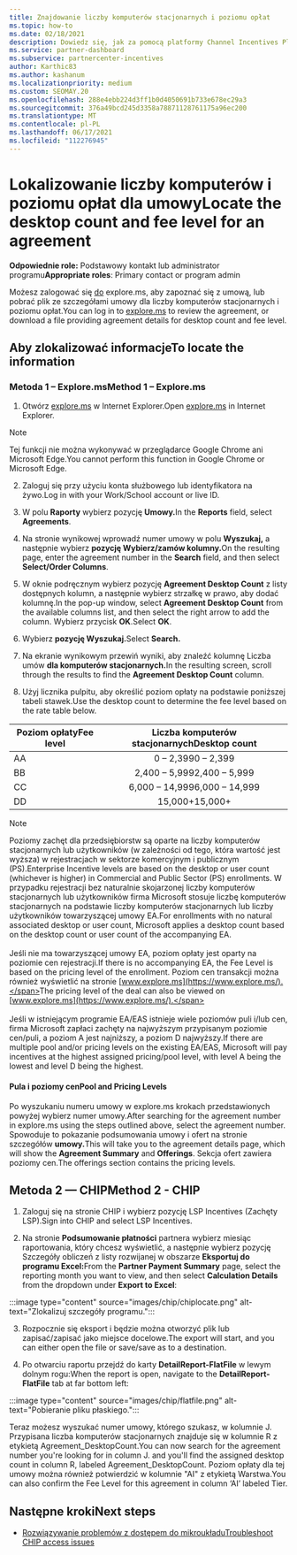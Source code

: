 ```yaml
---
title: Znajdowanie liczby komputerów stacjonarnych i poziomu opłat
ms.topic: how-to
ms.date: 02/18/2021
description: Dowiedz się, jak za pomocą platformy Channel Incentives Platform (CHIP) znaleźć informacje o liczbach pulpitów i poziomie opłat dla umowy.
ms.service: partner-dashboard
ms.subservice: partnercenter-incentives
author: Karthic83
ms.author: kashanum
ms.localizationpriority: medium
ms.custom: SEOMAY.20
ms.openlocfilehash: 288e4ebb224d3ff1b0d4050691b733e678ec29a3
ms.sourcegitcommit: 376a49bcd245d3358a78871128761175a96ec200
ms.translationtype: MT
ms.contentlocale: pl-PL
ms.lasthandoff: 06/17/2021
ms.locfileid: "112276945"
---
```

# <a name="locate-the-desktop-count-and-fee-level-for-an-agreement"></a><span data-ttu-id="90092-103">Lokalizowanie liczby komputerów i poziomu opłat dla umowy</span><span class="sxs-lookup"><span data-stu-id="90092-103">Locate the desktop count and fee level for an agreement</span></span>

<span data-ttu-id="90092-104">**Odpowiednie role:** Podstawowy kontakt lub administrator programu</span><span class="sxs-lookup"><span data-stu-id="90092-104">**Appropriate roles**: Primary contact or program admin</span></span>

<span data-ttu-id="90092-105">Możesz zalogować się [do](https://www.explore.ms/) explore.ms, aby zapoznać się z umową, lub pobrać plik ze szczegółami umowy dla liczby komputerów stacjonarnych i poziomu opłat.</span><span class="sxs-lookup"><span data-stu-id="90092-105">You can log in to [explore.ms](https://www.explore.ms/) to review the agreement, or download a file providing agreement details for desktop count and fee level.</span></span>

## <a name="to-locate-the-information"></a><span data-ttu-id="90092-106">Aby zlokalizować informacje</span><span class="sxs-lookup"><span data-stu-id="90092-106">To locate the information</span></span>

### <a name="method-1--explorems"></a><span data-ttu-id="90092-107">Metoda 1 – Explore.ms</span><span class="sxs-lookup"><span data-stu-id="90092-107">Method 1 – Explore.ms</span></span>

1. <span data-ttu-id="90092-108">Otwórz [explore.ms](https://www.explore.ms/) w Internet Explorer.</span><span class="sxs-lookup"><span data-stu-id="90092-108">Open [explore.ms](https://www.explore.ms/) in Internet Explorer.</span></span> 

>[!Note]
><span data-ttu-id="90092-109">Tej funkcji nie można wykonywać w przeglądarce Google Chrome ani Microsoft Edge.</span><span class="sxs-lookup"><span data-stu-id="90092-109">You cannot perform this function in Google Chrome or Microsoft Edge.</span></span>

2. <span data-ttu-id="90092-110">Zaloguj się przy użyciu konta służbowego lub identyfikatora na żywo.</span><span class="sxs-lookup"><span data-stu-id="90092-110">Log in with your Work/School account or live ID.</span></span>  

3. <span data-ttu-id="90092-111">W polu **Raporty** wybierz pozycję **Umowy.**</span><span class="sxs-lookup"><span data-stu-id="90092-111">In the **Reports** field, select **Agreements**.</span></span>

4. <span data-ttu-id="90092-112">Na stronie wynikowej wprowadź numer umowy w polu **Wyszukaj,** a następnie wybierz **pozycję Wybierz/zamów kolumny.**</span><span class="sxs-lookup"><span data-stu-id="90092-112">On the resulting page, enter the agreement number in the **Search** field, and then select **Select/Order Columns**.</span></span>

5. <span data-ttu-id="90092-113">W oknie podręcznym wybierz pozycję **Agreement Desktop Count** z listy dostępnych kolumn, a następnie wybierz strzałkę w prawo, aby dodać kolumnę.</span><span class="sxs-lookup"><span data-stu-id="90092-113">In the pop-up window, select **Agreement Desktop Count** from the available columns list, and then select the right arrow to add the column.</span></span> <span data-ttu-id="90092-114">Wybierz przycisk **OK**.</span><span class="sxs-lookup"><span data-stu-id="90092-114">Select **OK**.</span></span>

6. <span data-ttu-id="90092-115">Wybierz **pozycję Wyszukaj.**</span><span class="sxs-lookup"><span data-stu-id="90092-115">Select **Search.**</span></span>

7. <span data-ttu-id="90092-116">Na ekranie wynikowym przewiń wyniki, aby znaleźć kolumnę Liczba umów **dla komputerów stacjonarnych.**</span><span class="sxs-lookup"><span data-stu-id="90092-116">In the resulting screen, scroll through the results to find the **Agreement Desktop Count** column.</span></span> 

8. <span data-ttu-id="90092-117">Użyj licznika pulpitu, aby określić poziom opłaty na podstawie poniższej tabeli stawek.</span><span class="sxs-lookup"><span data-stu-id="90092-117">Use the desktop count to determine the fee level based on the rate table below.</span></span>  

| <span data-ttu-id="90092-118">Poziom opłaty</span><span class="sxs-lookup"><span data-stu-id="90092-118">Fee level</span></span> | <span data-ttu-id="90092-119">Liczba komputerów stacjonarnych</span><span class="sxs-lookup"><span data-stu-id="90092-119">Desktop count</span></span> |
| ------ | :-----------: |
|  <span data-ttu-id="90092-120">A</span><span class="sxs-lookup"><span data-stu-id="90092-120">A</span></span> | <span data-ttu-id="90092-121">0 – 2,399</span><span class="sxs-lookup"><span data-stu-id="90092-121">0 – 2,399</span></span>    |
|  <span data-ttu-id="90092-122">B</span><span class="sxs-lookup"><span data-stu-id="90092-122">B</span></span> | <span data-ttu-id="90092-123">2,400 – 5,999</span><span class="sxs-lookup"><span data-stu-id="90092-123">2,400 – 5,999</span></span>    |
|  <span data-ttu-id="90092-124">C</span><span class="sxs-lookup"><span data-stu-id="90092-124">C</span></span> | <span data-ttu-id="90092-125">6,000 – 14,999</span><span class="sxs-lookup"><span data-stu-id="90092-125">6,000 – 14,999</span></span>    |
|  <span data-ttu-id="90092-126">D</span><span class="sxs-lookup"><span data-stu-id="90092-126">D</span></span> | <span data-ttu-id="90092-127">15,000+</span><span class="sxs-lookup"><span data-stu-id="90092-127">15,000+</span></span>   |

>[!NOTE]
><span data-ttu-id="90092-128">Poziomy zachęt dla przedsiębiorstw są oparte na liczby komputerów stacjonarnych lub użytkowników (w zależności od tego, która wartość jest wyższa) w rejestracjach w sektorze komercyjnym i publicznym (PS).</span><span class="sxs-lookup"><span data-stu-id="90092-128">Enterprise Incentive levels are based on the desktop or user count (whichever is higher) in Commercial and Public Sector (PS) enrollments.</span></span> <span data-ttu-id="90092-129">W przypadku rejestracji bez naturalnie skojarzonej liczby komputerów stacjonarnych lub użytkowników firma Microsoft stosuje liczbę komputerów stacjonarnych na podstawie liczby komputerów stacjonarnych lub liczby użytkowników towarzyszącej umowy EA.</span><span class="sxs-lookup"><span data-stu-id="90092-129">For enrollments with no natural associated desktop or user count, Microsoft applies a desktop count based on the desktop count or user count of the accompanying EA.</span></span> <br><br><span data-ttu-id="90092-130">Jeśli nie ma towarzyszącej umowy EA, poziom opłaty jest oparty na poziomie cen rejestracji.</span><span class="sxs-lookup"><span data-stu-id="90092-130">If there is no accompanying EA, the Fee Level is based on the pricing level of the enrollment.</span></span> <span data-ttu-id="90092-131">Poziom cen transakcji można również wyświetlić na stronie [www.explore.ms](https://www.explore.ms/).</span><span class="sxs-lookup"><span data-stu-id="90092-131">The pricing level of the deal can also be viewed on [www.explore.ms](https://www.explore.ms/).</span></span> <br><br><span data-ttu-id="90092-132">Jeśli w istniejącym programie EA/EAS istnieje wiele poziomów puli i/lub cen, firma Microsoft zapłaci zachęty na najwyższym przypisanym poziomie cen/puli, a poziom A jest najniższy, a poziom D najwyższy.</span><span class="sxs-lookup"><span data-stu-id="90092-132">If there are multiple pool and/or pricing levels on the existing EA/EAS,  Microsoft will pay incentives at the highest assigned pricing/pool level, with level A being the lowest and level D being the highest.</span></span>

#### <a name="pool-and-pricing-levels"></a><span data-ttu-id="90092-133">Pula i poziomy cen</span><span class="sxs-lookup"><span data-stu-id="90092-133">Pool and Pricing Levels</span></span>

<span data-ttu-id="90092-134">Po wyszukaniu numeru umowy w explore.ms krokach przedstawionych powyżej wybierz numer umowy.</span><span class="sxs-lookup"><span data-stu-id="90092-134">After searching for the agreement number in explore.ms using the steps outlined above, select the agreement number.</span></span> <span data-ttu-id="90092-135">Spowoduje to pokazanie podsumowania umowy i ofert  na stronie szczegółów **umowy.**</span><span class="sxs-lookup"><span data-stu-id="90092-135">This will take you to the agreement details page, which will show the **Agreement Summary** and **Offerings**.</span></span> <span data-ttu-id="90092-136">Sekcja ofert zawiera poziomy cen.</span><span class="sxs-lookup"><span data-stu-id="90092-136">The offerings section contains the pricing levels.</span></span>

## <a name="method-2---chip"></a><span data-ttu-id="90092-137">Metoda 2 — CHIP</span><span class="sxs-lookup"><span data-stu-id="90092-137">Method 2 - CHIP</span></span>

1. <span data-ttu-id="90092-138">Zaloguj się na stronie CHIP i wybierz pozycję LSP Incentives (Zachęty LSP).</span><span class="sxs-lookup"><span data-stu-id="90092-138">Sign into CHIP and select LSP Incentives.</span></span>

2. <span data-ttu-id="90092-139">Na stronie **Podsumowanie płatności** partnera wybierz miesiąc raportowania, który  chcesz wyświetlić, a następnie wybierz pozycję Szczegóły obliczeń z listy rozwijanej w obszarze **Eksportuj do programu Excel:**</span><span class="sxs-lookup"><span data-stu-id="90092-139">From the **Partner Payment Summary** page, select the reporting month you want to view, and then select **Calculation Details** from the dropdown under **Export to Excel**:</span></span>

:::image type="content" source="images/chip/chiplocate.png" alt-text="Zlokalizuj szczegóły programu.":::

3. <span data-ttu-id="90092-141">Rozpocznie się eksport i będzie można otworzyć plik lub zapisać/zapisać jako miejsce docelowe.</span><span class="sxs-lookup"><span data-stu-id="90092-141">The export will start, and you can either open the file or save/save as to a destination.</span></span>

4. <span data-ttu-id="90092-142">Po otwarciu raportu przejdź do karty **DetailReport-FlatFile** w lewym dolnym rogu:</span><span class="sxs-lookup"><span data-stu-id="90092-142">When the report is open, navigate to the **DetailReport-FlatFile** tab at far bottom left:</span></span>

:::image type="content" source="images/chip/flatfile.png" alt-text="Pobieranie pliku płaskiego.":::

<span data-ttu-id="90092-144">Teraz możesz wyszukać numer umowy, którego szukasz, w kolumnie J. Przypisana liczba komputerów stacjonarnych znajduje się w kolumnie R z etykietą Agreement_DesktopCount.</span><span class="sxs-lookup"><span data-stu-id="90092-144">You can now search for the agreement number you're looking for in column J. and you'll find the assigned desktop count in column R, labeled Agreement_DesktopCount.</span></span> <span data-ttu-id="90092-145">Poziom opłaty dla tej umowy można również potwierdzić w kolumnie "AI" z etykietą Warstwa.</span><span class="sxs-lookup"><span data-stu-id="90092-145">You can also confirm the Fee Level for this agreement in column ‘AI’ labeled Tier.</span></span>

## <a name="next-steps"></a><span data-ttu-id="90092-146">Następne kroki</span><span class="sxs-lookup"><span data-stu-id="90092-146">Next steps</span></span>

- [<span data-ttu-id="90092-147">Rozwiązywanie problemów z dostępem do mikroukładu</span><span class="sxs-lookup"><span data-stu-id="90092-147">Troubleshoot CHIP access issues</span></span>](chip-access-trouble.md)
